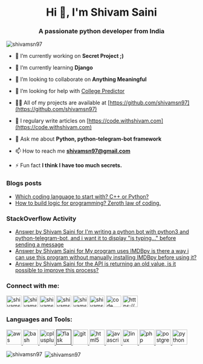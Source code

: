 <h1 align="center">Hi 👋, I'm Shivam Saini</h1>
<h3 align="center">A passionate python developer from India</h3>

<p align="left"> <img src="https://komarev.com/ghpvc/?username=shivamsn97" alt="shivamsn97" /> </p>

- 🔭 I’m currently working on **Secret Project ;)**

- 🌱 I’m currently learning **Django**

- 👯 I’m looking to collaborate on **Anything Meaningful**

- 🤝 I’m looking for help with [College Predictor](https://github.com/shivamsn97/CollegePredictor)

- 👨‍💻 All of my projects are available at [https://github.com/shivamsn97](https://github.com/shivamsn97)

- 📝 I regulary write articles on [https://code.withshivam.com](https://code.withshivam.com)

- 💬 Ask me about **Python, python-telegram-bot framework**

- 📫 How to reach me **shivamsn97@gmail.com**

- ⚡ Fun fact **I think I have too much secrets.**

### Blogs posts
<!-- BLOG-POST-LIST:START -->
- [Which coding language to start with? C++ or Python?](https://code.withshivam.com/which-coding-language-to-start-with/)
- [How to build logic for programming? Zeroth law of coding.](https://code.withshivam.com/how-to-build-logic-for-programming/)
<!-- BLOG-POST-LIST:END -->

### StackOverflow Activity
<!-- STACKOVERFLOW:START -->
- [Answer by Shivam Saini for I'm writing a python bot with python3 and python-telegram-bot, and i want it to display "is typing..." before sending a message](https://stackoverflow.com/questions/64011429/im-writing-a-python-bot-with-python3-and-python-telegram-bot-and-i-want-it-to/64011860#64011860)
- [Answer by Shivam Saini for My program uses IMDBpy is there a way i can use this program without manually installing IMDBpy before using it?](https://stackoverflow.com/questions/63619815/my-program-uses-imdbpy-is-there-a-way-i-can-use-this-program-without-manually-in/63761994#63761994)
- [Answer by Shivam Saini for the API is returning an old value, is it possible to improve this process?](https://stackoverflow.com/questions/61666162/the-api-is-returning-an-old-value-is-it-possible-to-improve-this-process/61666269#61666269)
<!-- STACKOVERFLOW:END -->

<p align="left">
<h3 align="left">Connect with me:</h3>
<a href="https://dev.to/shivamsn97" target="blank"><img align="center" src="https://cdn.jsdelivr.net/npm/simple-icons@3.0.1/icons/dev-dot-to.svg" alt="shivamsn97" height="30" width="40" /></a>
<a href="https://twitter.com/shivamsn97" target="blank"><img align="center" src="https://cdn.jsdelivr.net/npm/simple-icons@3.0.1/icons/twitter.svg" alt="shivamsn97" height="30" width="40" /></a>
<a href="https://linkedin.com/in/shivamsn97" target="blank"><img align="center" src="https://cdn.jsdelivr.net/npm/simple-icons@3.0.1/icons/linkedin.svg" alt="shivamsn97" height="30" width="40" /></a>
<a href="https://stackoverflow.com/users/shivamsn97" target="blank"><img align="center" src="https://cdn.jsdelivr.net/npm/simple-icons@3.0.1/icons/stackoverflow.svg" alt="shivamsn97" height="30" width="40" /></a>
<a href="https://fb.com/shivamsn97" target="blank"><img align="center" src="https://cdn.jsdelivr.net/npm/simple-icons@3.0.1/icons/facebook.svg" alt="shivamsn97" height="30" width="40" /></a>
<a href="https://instagram.com/shivamsn97" target="blank"><img align="center" src="https://cdn.jsdelivr.net/npm/simple-icons@3.0.1/icons/instagram.svg" alt="shivamsn97" height="30" width="40" /></a>
<a href="https://www.youtube.com/c/code with shivam" target="blank"><img align="center" src="https://cdn.jsdelivr.net/npm/simple-icons@3.0.1/icons/youtube.svg" alt="code with shivam" height="30" width="40" /></a>
<a href="/https://code.withshivam.com/feed/" target="blank"><img align="center" src="https://cdn.jsdelivr.net/npm/simple-icons@3.0.1/icons/rss.svg" alt="https://code.withshivam.com/feed/" height="30" width="40" /></a>
</p>

<h3 align="left">Languages and Tools:</h3>
<p align="left"> <a href="https://aws.amazon.com" target="_blank"> <img src="https://devicons.github.io/devicon/devicon.git/icons/amazonwebservices/amazonwebservices-original-wordmark.svg" alt="aws" width="40" height="40"/> </a> <a href="https://www.gnu.org/software/bash/" target="_blank"> <img src="https://www.vectorlogo.zone/logos/gnu_bash/gnu_bash-icon.svg" alt="bash" width="40" height="40"/> </a> <a href="https://www.w3schools.com/cpp/" target="_blank"> <img src="https://devicons.github.io/devicon/devicon.git/icons/cplusplus/cplusplus-original.svg" alt="cplusplus" width="40" height="40"/> </a> <a href="" target="_blank"> <img src="https://www.vectorlogo.zone/logos/pocoo_flask/pocoo_flask-icon.svg" alt="flask" width="40" height="40"/> </a> <a href="https://git-scm.com/" target="_blank"> <img src="https://www.vectorlogo.zone/logos/git-scm/git-scm-icon.svg" alt="git" width="40" height="40"/> </a> <a href="https://www.w3.org/html/" target="_blank"> <img src="https://devicons.github.io/devicon/devicon.git/icons/html5/html5-original-wordmark.svg" alt="html5" width="40" height="40"/> </a> <a href="https://developer.mozilla.org/en-US/docs/Web/JavaScript" target="_blank"> <img src="https://devicons.github.io/devicon/devicon.git/icons/javascript/javascript-original.svg" alt="javascript" width="40" height="40"/> </a> <a href="https://www.linux.org/" target="_blank"> <img src="https://devicons.github.io/devicon/devicon.git/icons/linux/linux-original.svg" alt="linux" width="40" height="40"/> </a> <a href="https://www.php.net" target="_blank"> <img src="https://devicons.github.io/devicon/devicon.git/icons/php/php-original.svg" alt="php" width="40" height="40"/> </a> <a href="https://www.postgresql.org" target="_blank"> <img src="https://devicons.github.io/devicon/devicon.git/icons/postgresql/postgresql-original-wordmark.svg" alt="postgresql" width="40" height="40"/> </a> <a href="https://www.python.org" target="_blank"> <img src="https://devicons.github.io/devicon/devicon.git/icons/python/python-original.svg" alt="python" width="40" height="40"/> </a> </p>

<p><img align="left" src="https://github-readme-stats.vercel.app/api/top-langs/?username=shivamsn97&layout=compact" alt="shivamsn97" /></p>

<p>&nbsp;<img align="center" src="https://github-readme-stats.vercel.app/api?username=shivamsn97&show_icons=true" alt="shivamsn97" /></p>

